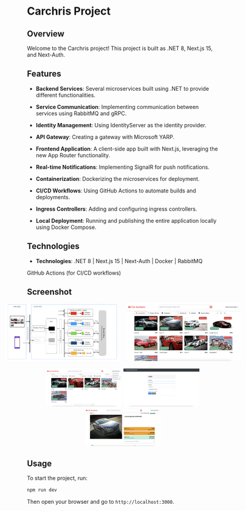 # Carchris Project

## Overview
Welcome to the Carchris project! This project is built as .NET 8, Next.js 15, and Next-Auth. 

## Features
- **Backend Services**: Several microservices built using .NET to provide different functionalities.

- **Service Communication**: Implementing communication between services using RabbitMQ and gRPC.

- **Identity Management**: Using IdentityServer as the identity provider.

- **API Gateway**: Creating a gateway with Microsoft YARP.

- **Frontend Application**: A client-side app built with Next.js, leveraging the new App Router functionality.

- **Real-time Notifications**: Implementing SignalR for push notifications.

- **Containerization**: Dockerizing the microservices for deployment.

- **CI/CD Workflows**: Using GitHub Actions to automate builds and deployments.

- **Ingress Controllers**: Adding and configuring ingress controllers.

- **Local Deployment**: Running and publishing the entire application locally using Docker Compose.

## Technologies

- **Technologies**: .NET 8 | Next.js 15 | Next-Auth | Docker | RabbitMQ

GitHub Actions (for CI/CD workflows)

## Screenshot
<div style="display: flex; justify-content: center; gap: 20px;">
  <img src="specs/1.png" alt="Image 1" width="300" />
  <img src="specs/2.png" alt="Image 2" width="300" />
</div>
<div style="text-align: center; margin-top: 20px;">
  <img src="specs/3.png" alt="Image 3" width="200" />
  <img src="specs/4.png" alt="Image 4" width="200" />
  <img src="specs/5.png" alt="Image 5" width="200" />
</div>

<!-- 
## Installation
To install the project, follow these steps:

1. Clone the repository:
  ```bash
  git clone https://github.com/yourusername/Carchris.git
  ```
2. Navigate to the project directory:
  ```bash
  cd Carchris
  ```
3. Install the dependencies:
  ```bash
  npm install
  ``` -->

## Usage
To start the project, run:
```bash
npm run dev
```
Then open your browser and go to `http://localhost:3000`.
<!-- 
## Contributing
We welcome contributions! Please read our [contributing guidelines](CONTRIBUTING.md) for more details.

## License
This project is licensed under the MIT License. See the [LICENSE](LICENSE) file for more information.

## Contact
If you have any questions or feedback, please feel free to reach out to us at [your email address].

Thank you for using Carchris! -->
